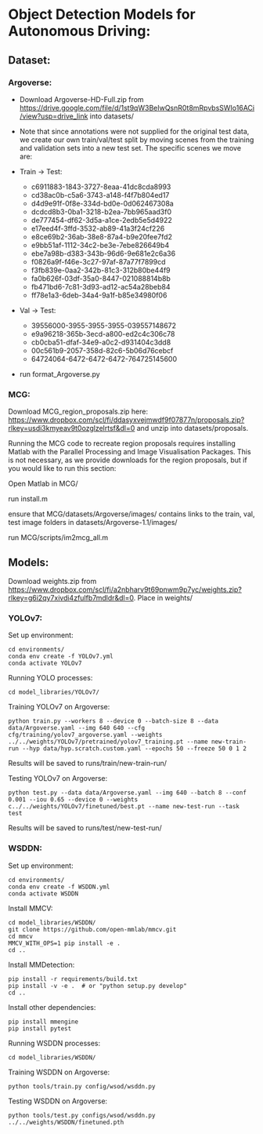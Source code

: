 # Object Detection Models for Autonomous Driving:

## Dataset:
### Argoverse:
* Download Argoverse-HD-Full.zip from https://drive.google.com/file/d/1st9qW3BeIwQsnR0t8mRpvbsSWIo16ACi/view?usp=drive_link into datasets/

* Note that since annotations were not supplied for the original test data, we create our own train/val/test split by moving scenes from the training and validation sets into a new test set. The specific scenes we move are:

* Train -> Test:
    * c6911883-1843-3727-8eaa-41dc8cda8993
    * cd38ac0b-c5a6-3743-a148-f4f7b804ed17
    * d4d9e91f-0f8e-334d-bd0e-0d062467308a
    * dcdcd8b3-0ba1-3218-b2ea-7bb965aad3f0
    * de777454-df62-3d5a-a1ce-2edb5e5d4922
    * e17eed4f-3ffd-3532-ab89-41a3f24cf226
    * e8ce69b2-36ab-38e8-87a4-b9e20fee7fd2
    * e9bb51af-1112-34c2-be3e-7ebe826649b4
    * ebe7a98b-d383-343b-96d6-9e681e2c6a36
    * f0826a9f-f46e-3c27-97af-87a77f7899cd
    * f3fb839e-0aa2-342b-81c3-312b80be44f9
    * fa0b626f-03df-35a0-8447-021088814b8b
    * fb471bd6-7c81-3d93-ad12-ac54a28beb84
    * ff78e1a3-6deb-34a4-9a1f-b85e34980f06

* Val -> Test:
    * 39556000-3955-3955-3955-039557148672
    * e9a96218-365b-3ecd-a800-ed2c4c306c78
    * cb0cba51-dfaf-34e9-a0c2-d931404c3dd8
    * 00c561b9-2057-358d-82c6-5b06d76cebcf
    * 64724064-6472-6472-6472-764725145600

* run format_Argoverse.py

### MCG:
Download MCG_region_proposals.zip here: https://www.dropbox.com/scl/fi/ddasyxvejmwdf9f07877n/proposals.zip?rlkey=usdi3kmyeav9t0ozglzelrtsf&dl=0 and unzip into datasets/proposals.

Running the MCG code to recreate region proposals requires installing Matlab with the Parallel Processing and Image Visualisation Packages. This is not necessary, as we provide downloads for the region proposals, but if you would like to run this section:

Open Matlab in MCG/

run install.m

ensure that MCG/datasets/Argoverse/images/ contains links to the train, val, test image folders in datasets/Argoverse-1.1/images/

run MCG/scripts/im2mcg_all.m

## Models:

Download weights.zip from https://www.dropbox.com/scl/fi/a2nbharv9t69pnwm9p7yc/weights.zip?rlkey=g6i2qy7xivdi4zfulfb7mdldr&dl=0. Place in weights/

### YOLOv7:
Set up environment:

```
cd environments/
conda env create -f YOLOv7.yml
conda activate YOLOv7
```

Running YOLO processes:

```
cd model_libraries/YOLOv7/
```

Training YOLOv7 on Argoverse:
```
python train.py --workers 8 --device 0 --batch-size 8 --data data/Argoverse.yaml --img 640 640 --cfg cfg/training/yolov7_argoverse.yaml --weights ../../weights/YOLOv7/pretrained/yolov7_training.pt --name new-train-run --hyp data/hyp.scratch.custom.yaml --epochs 50 --freeze 50 0 1 2
```

Results will be saved to runs/train/new-train-run/

Testing YOLOv7 on Argoverse:
```
python test.py --data data/Argoverse.yaml --img 640 --batch 8 --conf 0.001 --iou 0.65 --device 0 --weights c../../weights/YOLOv7/finetuned/best.pt --name new-test-run --task test
```

Results will be saved to runs/test/new-test-run/

### WSDDN:
Set up environment:

```
cd environments/
conda env create -f WSDDN.yml
conda activate WSDDN
```
Install MMCV:
```
cd model_libraries/WSDDN/
git clone https://github.com/open-mmlab/mmcv.git
cd mmcv
MMCV_WITH_OPS=1 pip install -e .
cd ..
```
Install MMDetection:
```
pip install -r requirements/build.txt
pip install -v -e .  # or "python setup.py develop"
cd ..
```
Install other dependencies:
```
pip install mmengine
pip install pytest
```

Running WSDDN processes:

```
cd model_libraries/WSDDN/
```

Training WSDDN on Argoverse:
```
python tools/train.py config/wsod/wsddn.py
```

Testing WSDDN on Argoverse:
```
python tools/test.py configs/wsod/wsddn.py ../../weights/WSDDN/finetuned.pth
```